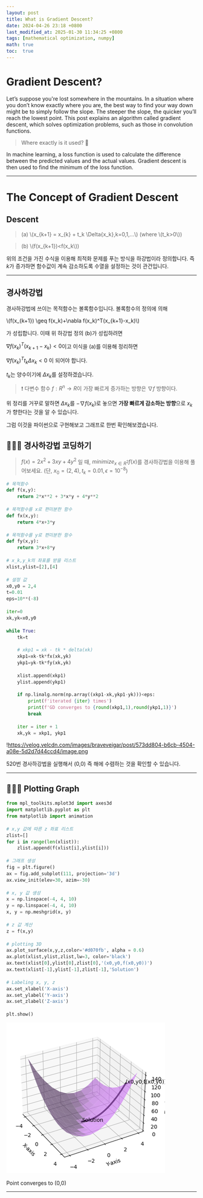 ```yaml
---
layout: post
title: What is Gradient Descent?
date: 2024-04-26 23:18 +0800
last_modified_at: 2025-01-30 11:34:25 +0800
tags: [mathematical optimization, numpy]
math: true
toc:  true
---
```



# Gradient Descent?

Let’s suppose you're lost somewhere in the mountains. In a situation where you don’t know exactly where you are, the best way to find your way down might be to simply follow the slope. The steeper the slope, the quicker you’ll reach the lowest point. This post explains an algorithm called gradient descent, which solves optimization problems, such as those in convolution functions.

>Where exactly is it used? 🤔

In machine learning, a loss function is used to calculate the difference between the predicted values and the actual values. Gradient descent is then used to find the minimum of the loss function.

---

# The Concept of Gradient Descent

## Descent


>(a) \\\(x_{k+1} = x_{k} + t_k \Delta{x_k},k=0,1,...\\\) (where \\\(t_k>0\\\))

>(b) \\\(f(x_{k+1})<f(x_k\\\))

위의 조건을 가진 수식을 이용해 최적화 문제를 푸는 방식을 하강법이라 정의합니다. 즉 $k$가 증가하면 함수값이 계속 감소하도록 수열을 설정하는 것이 관건입니다.

---

## 경사하강법

경사하강법에 쓰이는 목적함수는 볼록함수입니다. 볼록함수의 정의에 의해

\\\(f(x_{k+1}) \geq f(x_k)+\nabla f(x_k)^T(x_{k+1}-x_k)\\\)

가 성립합니다. 이때 위 하강법 정의 (b)가 성립하려면

$\nabla f(x_k)^T(x_{k+1}-x_k)<0$이고 이식을 (a)를 이용해 정리하면

$\nabla f(x_k)^T t_k\Delta{x_k}<0$ 이 되어야 합니다.

$t_k$는 양수이기에 $\Delta{x_k}$를 설정하겠습니다.

> ❗️ 다변수 함수 $f:R^n \rightarrow R$이 가장 빠르게 증가하는 방향은 $\nabla f$	방향이다.
> 

위 정리를 거꾸로 말하면 $\Delta{x_k}$를  $-\nabla f(x_k)$로 놓으면 **가장 빠르게 감소하는 방향**으로 $x_k$가 향한다는 것을 알 수 있습니다.

그럼 이것을 파이썬으로 구현해보고 그래프로 한번 확인해보겠습니다.

## 🧑🏻‍💻 경사하강법 코딩하기

> $f(x) = 2x^2+3xy+4y^2$ 일 때, $minimize_{x \in R^2} f(x)$를 경사하강법을 이용해 풀어보세요. (단, $x_0=(2,4), t_k=0.01, \epsilon=10^{-8}$)
> 

```python
# 목적함수
def f(x,y):
    return 2*x**2 + 3*x*y + 4*y**2

# 목적함수를 x로 편미분한 함수
def fx(x,y):
    return 4*x+3*y

# 목적함수를 y로 편미분한 함수
def fy(x,y):
    return 3*x+8*y

# x_k,y_k의 좌표를 받을 리스트
xlist,ylist=[2],[4]

# 설정 값
x0,y0 = 2,4
t=0.01
eps=10**(-8)

iter=0
xk,yk=x0,y0

while True:
    tk=t

    # xkp1 = xk - tk * delta(xk)
    xkp1=xk-tk*fx(xk,yk)
    ykp1=yk-tk*fy(xk,yk)

    xlist.append(xkp1)
    ylist.append(ykp1)

    if np.linalg.norm(np.array((xkp1-xk,ykp1-yk)))<eps:
        print(f'iterated {iter} times')
        print(f'GD converges to {round(xkp1,1),round(ykp1,1)}')
        break

    iter = iter + 1
    xk,yk = xkp1, ykp1

```

!https://velog.velcdn.com/images/braveveigar/post/573dd804-b6cb-4504-a08e-5d2d7d44ccd4/image.png

520번 경사하강법을 실행해서 (0,0) 즉 해에 수렴하는 것을 확인할 수 있습니다.

---

## 🧑🏻‍💻 Plotting Graph

```python
from mpl_toolkits.mplot3d import axes3d
import matplotlib.pyplot as plt
from matplotlib import animation

# x,y 값에 따른 z 좌표 리스트
zlist=[]
for i in range(len(xlist)):
	zlist.append(f(xlist[i],ylist[i]))

# 그래프 생성
fig = plt.figure()
ax = fig.add_subplot(111, projection='3d')
ax.view_init(elev=30, azim=-30)

# x, y 값 생성
x = np.linspace(-4, 4, 10)
y = np.linspace(-4, 4, 10)
x, y = np.meshgrid(x, y)

# z 값 계산
z = f(x,y)

# plotting 3D
ax.plot_surface(x,y,z,color='#d070fb', alpha = 0.6)
ax.plot(xlist,ylist,zlist,lw=3, color='black')
ax.text(xlist[0],ylist[0],zlist[0],'(x0,y0,f(x0,y0))')
ax.text(xlist[-1],ylist[-1],zlist[-1],'Solution')

# Labeling x, y, z
ax.set_xlabel('X-axis')
ax.set_ylabel('Y-axis')
ax.set_zlabel('Z-axis')

plt.show()

```

![alt text](image.png)

Point converges to (0,0)

---